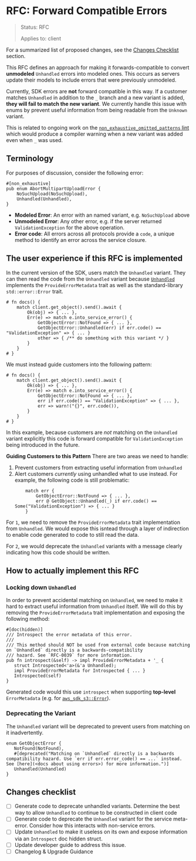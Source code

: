 <!-- Give your RFC a descriptive name saying what it would accomplish or what feature it defines -->
RFC: Forward Compatible Errors
=============

<!-- RFCs start with the "RFC" status and are then either "Implemented" or "Rejected".  -->
> Status: RFC
>
> Applies to: client

<!-- A great RFC will include a list of changes at the bottom so that the implementor can be sure they haven't missed anything -->
For a summarized list of proposed changes, see the [Changes Checklist](#changes-checklist) section.

<!-- Insert a short paragraph explaining, at a high level, what this RFC is for -->
This RFC defines an approach for making it forwards-compatible to convert **unmodeled** `Unhandled` errors into modeled ones. This occurs as servers update their models to include errors that were previously unmodeled.

Currently, SDK errors are **not** forward compatible in this way. If a customer matches `Unhandled` in addition to the `_` branch and a new variant is added, **they will fail to match the new variant**. We currently handle this issue with enums by prevent useful information from being readable from the `Unknown` variant.

This is related to ongoing work on the [`non_exhaustive_omitted_patterns` lint](https://github.com/rust-lang/rust/issues/89554) which would produce a compiler warning when a new variant was added even when `_` was used.

<!-- The "Terminology" section is optional but is really useful for defining the technical terms you're using in the RFC -->
Terminology
-----------

For purposes of discussion, consider the following error:
```rust,ignore
#[non_exhaustive]
pub enum AbortMultipartUploadError {
    NoSuchUpload(NoSuchUpload),
    Unhandled(Unhandled),
}
```

- **Modeled Error**: An error with an named variant, e.g. `NoSuchUpload` above
- **Unmodeled Error**: Any other error, e.g. if the server returned `ValidationException` for the above operation.
- **Error code**: All errors across all protocols provide a `code`, a unique method to identify an error across the service closure.

<!-- Explain how users will use this new feature and, if necessary, how this compares to the current user experience -->
The user experience if this RFC is implemented
----------------------------------------------

In the current version of the SDK, users match the `Unhandled` variant. They can then read the code from the `Unhandled` variant because [`Unhandled`](https://docs.rs/aws-smithy-types/0.56.1/aws_smithy_types/error/struct.Unhandled.html) implements the `ProvideErrorMetadata` trait as well as the standard-library `std::error::Error` trait.

```rust,ignore
# fn docs() {
    match client.get_object().send().await {
        Ok(obj) => { ... },
        Err(e) => match e.into_service_error() {
            GetObjectError::NotFound => { ... },
            GetObjectError::Unhandled(err) if err.code() == "ValidationException" => { ... }
            other => { /** do something with this variant */ }
        }
    }
# }
```

We must instead guide customers into the following pattern:
```rust,ignore
# fn docs() {
    match client.get_object().send().await {
        Ok(obj) => { ... },
        Err(e) => match e.into_service_error() {
            GetObjectError::NotFound => { ... },
            err if err.code() == "ValidationException" => { ... },
            err => warn!("{}", err.code()),
        }
    }
# }
```

In this example, because customers are _not_ matching on the `Unhandled` variant explicitly this code is forward compatible for `ValidationException` being introduced in the future.

**Guiding Customers to this Pattern**
There are two areas we need to handle:
1. Prevent customers from extracting useful information from `Unhandled`
2. Alert customers _currently_ using unhandled what to use instead. For example, the following code is still problematic:
    ```rust,ignore
        match err {
            GetObjectError::NotFound => { ... },
            err @ GetObject::Unhandled(_) if err.code() == Some("ValidationException") => { ... }
        }
    ```

For `1`, we need to remove the `ProvideErrorMetadata` trait implementation from `Unhandled`. We would expose this isntead through a layer of indirection to enable code generated to code to still read the data.

For `2`, we would deprecate the `Unhandled` variants with a message clearly indicating how this code should be written.

How to actually implement this RFC
----------------------------------

### Locking down `Unhandled`
In order to prevent accidental matching on `Unhandled`, we need to make it hard to extract useful information from `Unhandled` itself. We will do this by removing the `ProvideErrorMetadata` trait implementation and exposing the following method:

```rust,ignore
#[doc(hidden)]
/// Introspect the error metadata of this error.
///
/// This method should NOT be used from external code because matching on `Unhandled` directly is a backwards-compatibility
/// hazard. See `RFC-0039` for more information.
pub fn introspect(&self) -> impl ProvideErrorMetadata + '_ {
   struct Introspected<'a>(&'a Unhandled);
   impl ProvideErrorMetadata for Introspected { ... }
   Introspected(self)
}
```

Generated code would this use `introspect` when supporting **top-level** `ErrorMetadata` (e.g. for [`aws_sdk_s3::Error`](https://docs.rs/aws-sdk-s3/latest/aws_sdk_s3/enum.Error.html)).

### Deprecating the Variant
The `Unhandled` variant will be deprecated to prevent users from matching on it inadvertently.

```rust,ignore
enum GetObjectError {
   NotFound(NotFound),
   #[deprecated("Matching on `Unhandled` directly is a backwards compatibility hazard. Use `err if err.error_code() == ...` instead. See [here](<docs about using errors>) for more information.")]
   Unhandled(Unhandled)
}
```

###

<!-- Include a checklist of all the things that need to happen for this RFC's implementation to be considered complete -->
Changes checklist
-----------------

- [ ] Generate code to deprecate unhandled variants. Determine the best way to allow `Unhandled` to continue to be constructed in client code
- [ ] Generate code to deprecate the `Unhandled` variant for the service meta-error. Consider how this interacts with non-service errors.
- [ ] Update `Unhandled` to make it useless on its own and expose information via an `Introspect` doc hidden struct.
- [ ] Update developer guide to address this issue.
- [ ] Changelog & Upgrade Guidance
